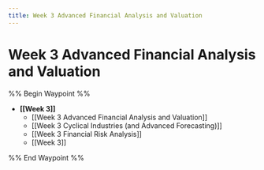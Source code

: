```yaml
---
title: Week 3 Advanced Financial Analysis and Valuation
---
```


# Week 3 Advanced Financial Analysis and Valuation

%% Begin Waypoint %%

- **[[Week 3]]**
	- [[Week 3 Advanced Financial Analysis and Valuation]]
	- [[Week 3 Cyclical Industries (and Advanced Forecasting)]]
	- [[Week 3 Financial Risk Analysis]]
	- [[Week 3]]

%% End Waypoint %%